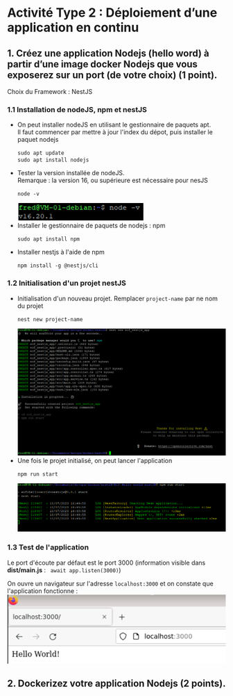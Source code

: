 ﻿# Activité Type 2 : Déploiement d’une application en continu

## 1. Créez une application Nodejs (hello word) à partir d’une image docker Nodejs que vous exposerez sur un port (de votre choix) (1 point).

Choix du Framework : NestJS  

### 1.1 Installation de nodeJS, npm et nestJS 

- On peut installer nodeJS en utilisant le gestionnaire de paquets apt.  
Il faut commencer par mettre à jour l'index du dépot, puis installer le paquet nodejs
  ``` 
  sudo apt update
  sudo apt install nodejs
  ```  
- Tester la version installée de nodeJS.  
  Remarque : la version 16, ou supérieure est nécessaire pour nesJS
  ``` 
  node -v
  ```  
  ![](img/image.png)  
- Installer le gestionnaire de paquets de nodejs : npm
  ```
  sudo apt install npm
  ```
- Installer nestjs à l'aide de npm 
  ```
  npm install -g @nestjs/cli
  ```
### 1.2 Initialisation d'un projet nestJS

- Initialisation d'un nouveau projet. Remplacer `project-name` par ne nom du projet  
  ```
  nest new project-name
  ```
  ![](img/image1.png)
- Une fois le projet initialisé, on peut lancer l'application  
  ```
  npm run start
  ```
  ![](img/image2.png)

### 1.3 Test de l'application

Le port d'écoute par défaut est le port 3000 (information visible dans **dist/main.js** : ` await app.listen(3000)`)

On ouvre un navigateur sur l'adresse `localhost:3000` et on constate que l'application fonctionne :  
![](img/image3.png)  

## 2. Dockerizez votre application Nodejs (2 points).

